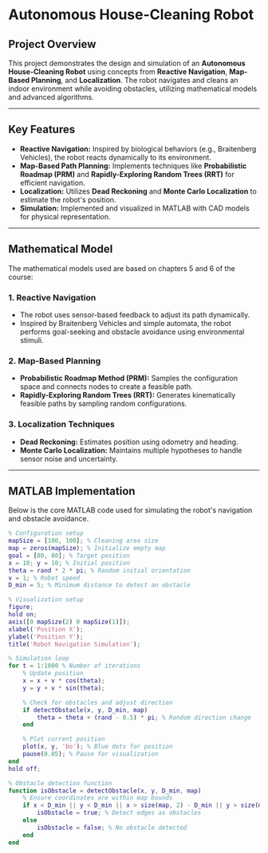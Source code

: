 # Autonomous House-Cleaning Robot

## Project Overview
This project demonstrates the design and simulation of an **Autonomous House-Cleaning Robot** using concepts from **Reactive Navigation**, **Map-Based Planning**, and **Localization**. The robot navigates and cleans an indoor environment while avoiding obstacles, utilizing mathematical models and advanced algorithms.

---

## Key Features
- **Reactive Navigation:** Inspired by biological behaviors (e.g., Braitenberg Vehicles), the robot reacts dynamically to its environment.
- **Map-Based Path Planning:** Implements techniques like **Probabilistic Roadmap (PRM)** and **Rapidly-Exploring Random Trees (RRT)** for efficient navigation.
- **Localization:** Utilizes **Dead Reckoning** and **Monte Carlo Localization** to estimate the robot's position.
- **Simulation:** Implemented and visualized in MATLAB with CAD models for physical representation.

---

## Mathematical Model
The mathematical models used are based on chapters 5 and 6 of the course:

### 1. **Reactive Navigation**
- The robot uses sensor-based feedback to adjust its path dynamically.
- Inspired by Braitenberg Vehicles and simple automata, the robot performs goal-seeking and obstacle avoidance using environmental stimuli.

### 2. **Map-Based Planning**
- **Probabilistic Roadmap Method (PRM):** Samples the configuration space and connects nodes to create a feasible path.
- **Rapidly-Exploring Random Trees (RRT):** Generates kinematically feasible paths by sampling random configurations.

### 3. **Localization Techniques**
- **Dead Reckoning:** Estimates position using odometry and heading.
- **Monte Carlo Localization:** Maintains multiple hypotheses to handle sensor noise and uncertainty.

---

## MATLAB Implementation
Below is the core MATLAB code used for simulating the robot's navigation and obstacle avoidance.

```matlab
% Configuration setup
mapSize = [100, 100]; % Cleaning area size
map = zeros(mapSize); % Initialize empty map
goal = [80, 80]; % Target position
x = 10; y = 10; % Initial position
theta = rand * 2 * pi; % Random initial orientation
v = 1; % Robot speed
D_min = 5; % Minimum distance to detect an obstacle

% Visualization setup
figure;
hold on;
axis([0 mapSize(2) 0 mapSize(1)]);
xlabel('Position X');
ylabel('Position Y');
title('Robot Navigation Simulation');

% Simulation loop
for t = 1:1000 % Number of iterations
    % Update position
    x = x + v * cos(theta);
    y = y + v * sin(theta);

    % Check for obstacles and adjust direction
    if detectObstacle(x, y, D_min, map)
        theta = theta + (rand - 0.5) * pi; % Random direction change
    end

    % Plot current position
    plot(x, y, 'bo'); % Blue dots for position
    pause(0.05); % Pause for visualization
end
hold off;

% Obstacle detection function
function isObstacle = detectObstacle(x, y, D_min, map)
    % Ensure coordinates are within map bounds
    if x < D_min || y < D_min || x > size(map, 2) - D_min || y > size(map, 1) - D_min
        isObstacle = true; % Detect edges as obstacles
    else
        isObstacle = false; % No obstacle detected
    end
end


